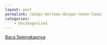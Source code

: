 ```yaml
---
layout: post
permalink: /mimpi-bertemu-dengan-teman-lama/
categories:
    - Uncategorized
---
```


[Baca Selengkapnya](/07)